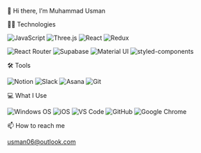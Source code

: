 👋 Hi there, I’m Muhammad Usman

👨‍💻 Technologies
<p>
  <img src="https://img.shields.io/badge/JavaScript-323330?style=for-the-badge&logo=javascript&logoColor=F7DF1E" alt="JavaScript">
  <img src="https://img.shields.io/badge/Three.js-000000?style=for-the-badge&logo=three.js&logoColor=white" alt="Three.js">
  <img src="https://img.shields.io/badge/React-20232A?style=for-the-badge&logo=react&logoColor=61DAFB" alt="React">
  <img src="https://img.shields.io/badge/Redux-593D88?style=for-the-badge&logo=redux&logoColor=white" alt="Redux">
</p>
<p>
  <img src="https://img.shields.io/badge/React_Router-CA4245?style=for-the-badge&logo=react-router&logoColor=white" alt="React Router">
  <img src="https://shields.io/badge/supabase-black?logo=supabase&style=for-the-badge" alt="Supabase">
  <img src="https://img.shields.io/badge/Material%20UI-007FFF?style=for-the-badge&logo=mui&logoColor=white" alt="Material UI">
  <img src="https://img.shields.io/badge/styled--components-DB7093?style=for-the-badge&logo=styled-components&logoColor=white" alt="styled-components">
</p>
🛠️ Tools
<p>
  <img src="https://img.shields.io/badge/Notion-000000?style=for-the-badge&logo=notion&logoColor=white" alt="Notion">
  <img src="https://img.shields.io/badge/Slack-4A154B?logo=slack&logoColor=fff" alt="Slack">
  <img src="https://img.shields.io/badge/Asana-F06A6A?logo=asana&logoColor=fff" alt="Asana">
  <img src="https://img.shields.io/badge/Git-F05032?logo=git&logoColor=fff" alt="Git">
</p>
💻 What I Use
<p>
  <img src="https://img.shields.io/badge/Windows%20OS-0078D4?style=for-the-badge&logo=windows&logoColor=white" alt="Windows OS">
  <img src="https://img.shields.io/badge/iOS-000000?style=for-the-badge&logo=ios&logoColor=white" alt="iOS">
  <img src="https://img.shields.io/badge/Visual_Studio_Code-0078D4?style=for-the-badge&logo=visual%20studio%20code&logoColor=white" alt="VS Code">
  <img src="https://img.shields.io/badge/GitHub-%23121011.svg?logo=github&logoColor=white" alt="GitHub">
  <img src="https://img.shields.io/badge/Google%20Chrome-4285F4?logo=GoogleChrome&logoColor=white" alt="Google Chrome">
  </p>
📫 How to reach me

usman06@outlook.com


<!---
musman06/musman06 is a ✨ special ✨ repository because its `README.md` (this file) appears on your GitHub profile.
You can click the Preview link to take a look at your changes.
--->
